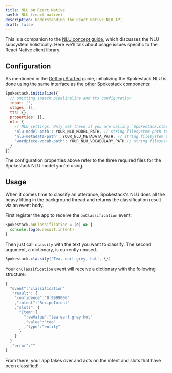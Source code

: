 ```yaml
---
title: NLU on React Native
navId: NLU (react-native)
description: Understanding the React Native NLU API
draft: false
---
```


This is a companion to the [NLU concept guide](docs/Concepts/nlu), which discusses the NLU subsystem holistically. Here we'll talk about usage issues specific to the React Native client library.

## Configuration

As mentioned in the [Getting Started](getting-started) guide, initializing the Spokestack NLU is done using the same interface as the other Spokestack components:

```javascript
Spokestack.initialize({
  // omitting speech pipelineline and tts configuration
  input: '',
  stages: [],
  tts: {},
  properties: {},
  nlu: {
    // NLU settings. Only set these if you are calling `Spokestack.classify`.
    'nlu-model-path': YOUR_NLU_MODEL_PATH, // string filesystem path to nlu model
    'nlu-metadata-path': YOUR_NLU_METADATA_PATH, // string filesystem path to nlu metadata
    'wordpiece-vocab-path': YOUR_NLU_VOCABULARY_PATH // string filesystem path to nlu vocab
  }
})
```

The configuration properties above refer to the three required files for the Spokestack NLU model you're using.

## Usage

When it comes time to classify an utterance, Spokestack's NLU does all the heavy lifting in the background thread and returns the classification result via an event body.

First register the app to receive the `onClassification` event:

```javascript
Spokestack.onClassification = (e) => {
  console.log(e.result.intent)
}
```

Then just call `classify` with the text you want to classify. The second argument, a dictionary, is currently unused.

```javascript
Spokestack.classify('Tea, earl grey, hot', {})
```

Your `onClassification` event will receive a dictionary with the following structure:

```javascript
{
  "event":"classification"
  ,"result": {
    "confidence":"0.9999006"
    ,"intent":"RecipeIntent"
    ,"slots": {
      "Item":{
        "rawValue":"tea earl grey hot"
        ,"value":"tea"
        ,"type":"entity"
      }
    }
  }
  ,"error":""
}
```

From there, your app takes over and acts on the intent and slots that have been classified!
